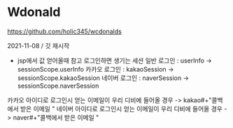 # Wdonald

https://github.com/holic345/wcdonalds

2021-11-08 / 깃 재시작

* jsp에서 값 얻어올때 참고 
로그인하면 생기는 세션 
일반 로그인 : userInfo -> sessionScope.userInfo
카카오 로그인 : kakaoSession -> sessionScope.kakaoSession
네이버 로그인 : naverSession -> sessionScope.naverSession

카카오 아이디로 로그인시 얻는 이메일이 우리 디비에 들어올 경우 -> kakao#+"콜백에서 받은 이메일 " 
네이버 아이디로 로그인시 얻는 이메일이 우리 디비에 들어올 경우 -> naver#+"콜백에서 받은 이메일 " 
